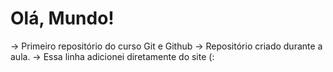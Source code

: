 # Olá, Mundo!
-> Primeiro repositório do curso Git e Github
-> Repositório criado durante a aula.
-> Essa linha adicionei diretamente do site (:
